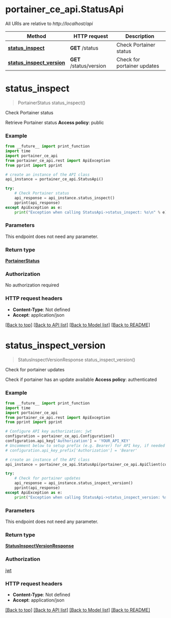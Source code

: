 # portainer_ce_api.StatusApi

All URIs are relative to *http://localhost/api*

Method | HTTP request | Description
------------- | ------------- | -------------
[**status_inspect**](StatusApi.md#status_inspect) | **GET** /status | Check Portainer status
[**status_inspect_version**](StatusApi.md#status_inspect_version) | **GET** /status/version | Check for portainer updates


# **status_inspect**
> PortainerStatus status_inspect()

Check Portainer status

Retrieve Portainer status **Access policy**: public

### Example
```python
from __future__ import print_function
import time
import portainer_ce_api
from portainer_ce_api.rest import ApiException
from pprint import pprint

# create an instance of the API class
api_instance = portainer_ce_api.StatusApi()

try:
    # Check Portainer status
    api_response = api_instance.status_inspect()
    pprint(api_response)
except ApiException as e:
    print("Exception when calling StatusApi->status_inspect: %s\n" % e)
```

### Parameters
This endpoint does not need any parameter.

### Return type

[**PortainerStatus**](PortainerStatus.md)

### Authorization

No authorization required

### HTTP request headers

 - **Content-Type**: Not defined
 - **Accept**: application/json

[[Back to top]](#) [[Back to API list]](../README.md#documentation-for-api-endpoints) [[Back to Model list]](../README.md#documentation-for-models) [[Back to README]](../README.md)

# **status_inspect_version**
> StatusInspectVersionResponse status_inspect_version()

Check for portainer updates

Check if portainer has an update available **Access policy**: authenticated

### Example
```python
from __future__ import print_function
import time
import portainer_ce_api
from portainer_ce_api.rest import ApiException
from pprint import pprint

# Configure API key authorization: jwt
configuration = portainer_ce_api.Configuration()
configuration.api_key['Authorization'] = 'YOUR_API_KEY'
# Uncomment below to setup prefix (e.g. Bearer) for API key, if needed
# configuration.api_key_prefix['Authorization'] = 'Bearer'

# create an instance of the API class
api_instance = portainer_ce_api.StatusApi(portainer_ce_api.ApiClient(configuration))

try:
    # Check for portainer updates
    api_response = api_instance.status_inspect_version()
    pprint(api_response)
except ApiException as e:
    print("Exception when calling StatusApi->status_inspect_version: %s\n" % e)
```

### Parameters
This endpoint does not need any parameter.

### Return type

[**StatusInspectVersionResponse**](StatusInspectVersionResponse.md)

### Authorization

[jwt](../README.md#jwt)

### HTTP request headers

 - **Content-Type**: Not defined
 - **Accept**: application/json

[[Back to top]](#) [[Back to API list]](../README.md#documentation-for-api-endpoints) [[Back to Model list]](../README.md#documentation-for-models) [[Back to README]](../README.md)

